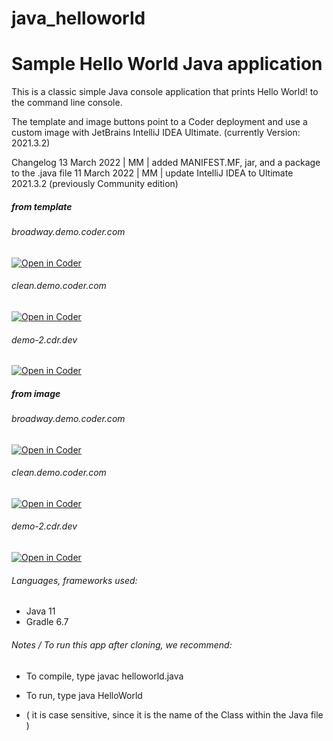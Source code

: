 # java_helloworld

# Sample Hello World Java application

This is a classic simple Java console application that prints Hello World! to the command line console.

The template and image buttons point to a Coder deployment and use a custom image with JetBrains IntelliJ IDEA Ultimate. (currently Version: 2021.3.2)

Changelog
13 March 2022 | MM | added MANIFEST.MF, jar, and a package to the .java file
11 March 2022 | MM | update IntelliJ IDEA to Ultimate 2021.3.2 (previously Community edition)

##### from template

###### broadway.demo.coder.com
[![Open in Coder](https://cdn.coder.com/embed-button.svg)](https://broadway.demo.coder.com/wac/build?template_oauth_service=github&template_url=git@github.com:mtm20176/java_helloworld.git&template_ref=main&template_filepath=.coder/coder.yaml)

###### clean.demo.coder.com
[![Open in Coder](https://cdn.coder.com/embed-button.svg)](https://clean.demo.coder.com/wac/build?template_oauth_service=github&template_url=git@github.com:mtm20176/java_helloworld.git&template_ref=main&template_filepath=.coder/coder.yaml)

###### demo-2.cdr.dev
[![Open in Coder](https://cdn.coder.com/embed-button.svg)](https://demo-2.cdr.dev/wac/build?template_oauth_service=github&template_url=git@github.com:mtm20176/java_helloworld.git&template_ref=main&template_filepath=.coder/coder.yaml)



##### from image

###### broadway.demo.coder.com
[![Open in Coder](https://cdn.coder.com/embed-button.svg)](https://broadway.demo.coder.com/workspaces/git?org=default&image=61f04d8d-67eea84f0945044817c7d3d7&tag=ubuntu&service=github&repo=git@github.com:mtm20176/java_helloworld.git)

###### clean.demo.coder.com
[![Open in Coder](https://cdn.coder.com/embed-button.svg)](https://clean.demo.coder.com/workspaces/git?org=61e9578b-2f1f7c4b2fa01ad7647b6f69&image=61e957c4-2fd22d3cc4a4ce2c5c059969&tag=ubuntu&service=github&repo=git@github.com:mtm20176/java_helloworld.git)

###### demo-2.cdr.dev
[![Open in Coder](https://cdn.coder.com/embed-button.svg)](https://demo-2.cdr.dev/workspaces/git?org=default&image=5ff73c05-362e4005262ec41e885db783&tag=ubuntu&service=gitlab&repo=git@github.com:mtm20176/java_helloworld.git)





###### Languages, frameworks used:

* Java 11
* Gradle 6.7


###### Notes / To run this app after cloning, we recommend:

* To compile, type javac helloworld.java

* To run, type java HelloWorld

* ( it is case sensitive, since it is the name of the Class within the Java file )

